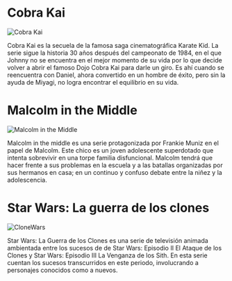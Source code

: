 # Cobra Kai

![Cobra Kai](https://wqradio.com/wp-content/uploads/2020/09/cobra.jpg)

Cobra Kai es la secuela de la famosa saga cinematográfica Karate Kid. La serie sigue la historia 30 años después del campeonato de 1984, en el que Johnny no se encuentra en el mejor momento de su vida por lo que decide volver a abrir el famoso Dojo Cobra Kai para darle un giro. Es ahí cuando se reencuentra con Daniel, ahora convertido en un hombre de éxito, pero sin la ayuda de Miyagi, no logra encontrar el equilibrio en su vida.

# Malcolm in the Middle

![Malcolm in the Middle](https://images.justwatch.com/backdrop/240898530/s640/malcolm-el-de-en-medio)

Malcolm in the middle es una serie protagonizada por Frankie Muniz en el papel de Malcolm. Este chico es un joven adolescente superdotado que intenta sobrevivir en una torpe familia disfuncional. Malcolm tendrá que hacer frente a sus problemas en la escuela y a las batallas organizadas por sus hermanos en casa; en un continuo y confuso debate entre la niñez y la adolescencia.

# Star Wars: La guerra de los clones

![CloneWars](https://upload.wikimedia.org/wikipedia/commons/0/02/Star_Wars_The_Clone_Wars.png)

 Star Wars: La Guerra de los Clones es una serie de televisión animada ambientada entre los sucesos de de Star Wars: Episodio II El Ataque de los Clones y Star Wars: Episodio III La Venganza de los Sith. En esta serie cuentan los sucesos transcurridos en este periodo, involucrando a personajes conocidos como a nuevos.